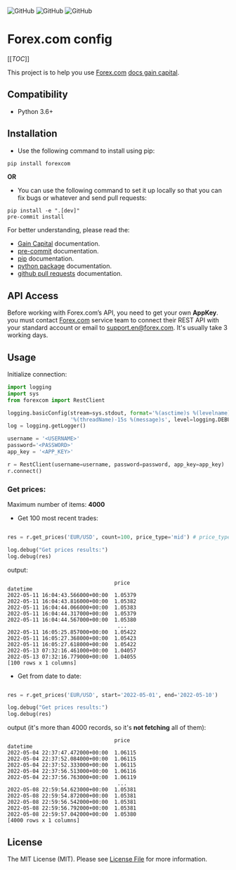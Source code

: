 <!--![GitHub All Releases](https://img.shields.io/github/downloads/ali-zahedi/forex/total)-->
<!--![GitHub issues](https://img.shields.io/github/issues/ali-zahedi/forex)-->
![GitHub](https://img.shields.io/github/license/ali-zahedi/forex)
![GitHub](https://img.shields.io/pypi/pyversions/forex.svg?maxAge=2592000)
![GitHub](https://img.shields.io/pypi/v/forex.svg?maxAge=2592000)
# Forex.com config

[[_TOC_]]

This project is to help you use [Forex.com](https://forex.com) [docs gain capital](http://docs.labs.gaincapital.com/#Getting%20Started/Getting%20Started.htm?TocPath=Getting%2520Started%257C_____0). 

## Compatibility

* Python 3.6+

## Installation

* Use the following command to install using pip:

```bash
pip install forexcom
```

**OR** 

* You can use the following command to set it up locally so that you can fix bugs or whatever and send pull requests:

```shell script
pip install -e ".[dev]"
pre-commit install
```
For better understanding, please read the:
* [Gain Capital](http://docs.labs.gaincapital.com/#API%20Intro.htm?TocPath=_____2) documentation.
* [pre-commit](https://pre-commit.com/docs/installation/) documentation.
* [pip](https://pip.pypa.io/en/stable/installing/) documentation.
* [python package](https://packaging.python.org/en/latest/tutorials/packaging-projects/) documentation.
* [github pull requests](https://help.github.com/en/articles/about-pull-requests/) documentation.

## API Access

Before working with Forex.com’s API, you need to get your own **AppKey**. you must contact [Forex.com](forexcom) service team to connect their REST API with your standard account or email to [support.en@forex.com](mailto:support.en@forex.com). It's usually take 3 working days.

## Usage

Initialize connection: 

```python
import logging
import sys
from forexcom import RestClient

logging.basicConfig(stream=sys.stdout, format='%(asctime)s %(levelname)-7s ' +
                    '%(threadName)-15s %(message)s', level=logging.DEBUG)
log = logging.getLogger()

username = '<USERNAME>'
password='<PASSWORD>'
app_key = '<APP_KEY>'

r = RestClient(username=username, password=password, app_key=app_key)
r.connect()
```

### Get prices:

Maximum number of items: **4000**


* Get 100 most recent trades:

```python

res = r.get_prices('EUR/USD', count=100, price_type='mid') # price_type = [ask, bid, mid]

log.debug("Get prices results:")
log.debug(res)
```

output:

```
                                  price
datetime                                 
2022-05-11 16:04:43.566000+00:00  1.05379
2022-05-11 16:04:43.816000+00:00  1.05382
2022-05-11 16:04:44.066000+00:00  1.05383
2022-05-11 16:04:44.317000+00:00  1.05379
2022-05-11 16:04:44.567000+00:00  1.05380
                                   ...
2022-05-11 16:05:25.857000+00:00  1.05422
2022-05-11 16:05:27.368000+00:00  1.05423
2022-05-11 16:05:27.618000+00:00  1.05422
2022-05-13 07:32:16.461000+00:00  1.04057
2022-05-13 07:32:16.779000+00:00  1.04055
[100 rows x 1 columns]
```

* Get from date to date:

```python

res = r.get_prices('EUR/USD', start='2022-05-01', end='2022-05-10')

log.debug("Get prices results:")
log.debug(res)
```

output (it's more than 4000 records, so it's **not fetching** all of them):

```
                                  price
datetime                                 
2022-05-04 22:37:47.472000+00:00  1.06115
2022-05-04 22:37:52.084000+00:00  1.06115
2022-05-04 22:37:52.333000+00:00  1.06115
2022-05-04 22:37:56.513000+00:00  1.06116
2022-05-04 22:37:56.763000+00:00  1.06119
                                   ...
2022-05-08 22:59:54.623000+00:00  1.05381
2022-05-08 22:59:54.872000+00:00  1.05381
2022-05-08 22:59:56.542000+00:00  1.05381
2022-05-08 22:59:56.792000+00:00  1.05381
2022-05-08 22:59:57.042000+00:00  1.05380
[4000 rows x 1 columns]
```

## License

The MIT License (MIT). Please see [License File](LICENSE) for more information.

